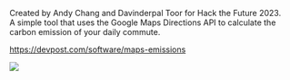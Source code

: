 

Created by Andy Chang and Davinderpal Toor for Hack the Future 2023. \
A simple tool that uses the Google Maps Directions API to calculate the carbon emission of your daily commute. 

https://devpost.com/software/maps-emissions

![](https://media.giphy.com/media/v1.Y2lkPTc5MGI3NjExZDYwYzhkZGYyOTc0ZGNkNTViYTE3YzE4Y2U3OTIxNGYwYTE2OWQ1OCZjdD1n/SRuyuL9qbznOB9ZNcy/giphy.gif) 
